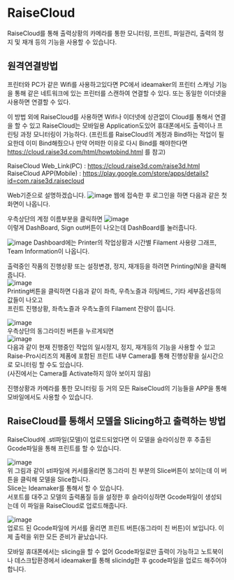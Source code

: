 # RaiseCloud   
RaiseCloud를 통해 출력상황의 카메라를 통한 모니터링, 프린트, 파일관리, 출력의 정지 및 재개 등의 기능을 사용할 수 있습니다.

## 원격연결방법   
프린터와 PC가 같은 Wifi를 사용하고있다면 PC에서 ideamaker의 프린터 스캐닝 기능을 통해 같은 네트워크에 있는 프린터를 스캔하여 연결할 수 있다.
또는 동일한 이더넷을 사용하면 연결할 수 있다.

이 방법 외에 RaiseCloud를 사용하면 Wifi나 이더넷에 상관없이 Cloud를 통해서 연결을 할 수 있고
RaiseCloud는 모바일용 Application도있어 휴대폰에서도 출력이나 프린팅 과정 모니터링이 가능하다.
(프린트를 RaiseCloud의 계정과 Bind하는 작업이 필요한데 이미 Bind해줬으나 만약 어떠한 이유로 다시 Bind를 해야한다면 https://cloud.raise3d.com/html/howtobind.html 를 참고)   

RaiseCloud Web_Link(PC) : https://cloud.raise3d.com/raise3d.html   
RaiseCloud APP(Mobile) : https://play.google.com/store/apps/details?id=com.raise3d.raisecloud
   
Web기준으로 설명하겠습니다.
![image](https://user-images.githubusercontent.com/79160507/119068455-2dcb9000-ba1f-11eb-891d-6b32beb77aee.png)
웹에 접속한 후 로그인을 하면 다음과 같은 첫화면이 나옵니다.   
   
우측상단의 계정 이름부분을 클릭하면 
![image](https://user-images.githubusercontent.com/79160507/119068503-4c318b80-ba1f-11eb-8d4d-893a73894d73.png)   
이렇게 DashBoard, Sign out버튼이 나오는데 DashBoard를 눌러줍니다.   
   
![image](https://user-images.githubusercontent.com/79160507/119068544-679c9680-ba1f-11eb-9d9d-978e1676a635.png)
Dashboard에는 Printer의 작업상황과 시간별 Filament 사용량 그래프, Team Information이 나옵니다.
   
출력중인 작품의 진행상황 또는 설정변경, 정지, 재개등을 하려면 Printing(N)을 클릭해줍니다.   
![image](https://user-images.githubusercontent.com/79160507/119068701-adf1f580-ba1f-11eb-9e9a-4675175f6b17.png)   
Printing버튼을 클릭하면 다음과 같이 좌측, 우측노즐과 히팅베드, 기타 세부옵션등의 값들이 나오고   
프린트 진행상황, 좌측노즐과 우측노즐의 Filament 잔량이 뜹니다.   
   
   ![image](https://user-images.githubusercontent.com/79160507/119068810-daa60d00-ba1f-11eb-8535-1c3f8ce21060.png)   
우측상단의 동그라미친 버튼을 누르게되면   
![image](https://user-images.githubusercontent.com/79160507/119068846-ed204680-ba1f-11eb-9b3d-5fc01b0c299d.png)   
다음과 같이 현재 진행중인 작업의 일시정지, 정지, 재개등의 기능을 사용할 수 있고   
Raise-Pro시리즈의 제품에 포함된 프린트 내부 Camera를 통해 진행상황을 실시간으로 모니터링 할 수도 있습니다.    
(사진에서는 Camera를 Activate하지 않아 보이지 않음)   
   
진행상황과 카메라를 통한 모니터링 등 거의 모든 RaiseCloud의 기능들을 APP을 통해 모바일에서도 사용할 수 있습니다.

## RaiseCloud를 통해서 모델을 Slicing하고 출력하는 방법   
RaiseCloud에 .stl파일(모델)이 업로드되었다면 이 모델을 슬라이싱한 후 추출된 Gcode파일을 통해 프린트를 할 수 있습니다.   
   
![image](https://user-images.githubusercontent.com/79160507/119426376-10126980-bd44-11eb-9d94-dd0dda1908a2.png)   
위 그림과 같이 stl파일에 커서를올리면 동그라미 친 부분의 Slice버튼이 보이는데 이 버튼을 클릭해 모델을 Slice합니다.   
Slice는 Ideamaker를 통해서 할 수 있습니다.   
서포트를 대주고 모델의 출력품질 등을 설정한 후 슬라이싱하면 Gcode파일이 생성되는데 이 파일을 RaiseCloud로 업로드해줍니다.   
   
![image](https://user-images.githubusercontent.com/79160507/119426538-6384b780-bd44-11eb-8654-3259a7a7198a.png)   
업로드 된 Gcode파일에 커서를 올리면 프린트 버튼(동그라미 친 버튼)이 보입니다. 이제 출력을 위한 모든 준비가 끝났습니다.   

모바일 휴대폰에서는 slicing을 할 수 없어 Gcode파일로만 출력이 가능하고 노트북이나 데스크탑환경에서 ideamaker를 통해 slicindg한 후 gcode파일을 업로드 해주어야 합니다.    

